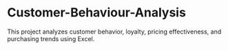 # Customer-Behaviour-Analysis
This project analyzes customer behavior, loyalty, pricing effectiveness, and purchasing trends using Excel. 
